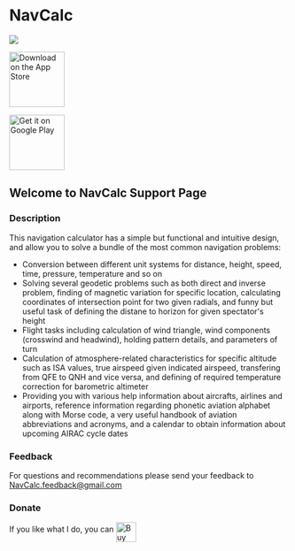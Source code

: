 # NavCalc
![](https://play-lh.googleusercontent.com/l0LD9lYVSbbV2q6_4QDzQjESzBo14Cul_E192lrEMpYGp6vAChSms5OaAsHvpUkp3hoY=w660-h320-rw)

<a href='https://play.google.com/store/apps/details?id=antonchik.anton.navcalcapp&pcampaignid=pcampaignidMKT-Other-global-all-co-prtnr-py-PartBadge-Mar2515-1'><img alt='Download on the App Store' height='100' src='https://firebasestorage.googleapis.com/v0/b/navcalc-app.appspot.com/o/appstore_badge_en.png'/></a>

<a href='https://play.google.com/store/apps/details?id=antonchik.anton.navcalcapp&pcampaignid=pcampaignidMKT-Other-global-all-co-prtnr-py-PartBadge-Mar2515-1'><img alt='Get it on Google Play' height='100' src='https://play.google.com/intl/en_us/badges/static/images/badges/en_badge_web_generic.png'/></a>

## Welcome to NavCalc Support Page

### Description

This navigation calculator has a simple but functional and intuitive design, and allow you to solve a bundle of the most common navigation problems:
- Conversion between different unit systems for distance, height, speed, time, pressure, temperature and so on
- Solving several geodetic problems such as both direct and inverse problem, finding of magnetic variation for specific location, calculating coordinates of intersection point for two given radials, and funny but useful task of defining the distane to horizon for given spectator's height
- Flight tasks including calculation of wind triangle, wind components (crosswind and headwind), holding pattern details, and parameters of turn
- Calculation of atmosphere-related characteristics for specific altitude such as ISA values, true airspeed given indicated airspeed, transfering from QFE to QNH and vice versa, and defining of required temperature correction for barometric altimeter
- Providing you with various help information about aircrafts, airlines and airports, reference information regarding phonetic aviation alphabet along with Morse code, a very useful handbook of aviation abbreviations and acronyms, and a calendar to obtain information about upcoming AIRAC cycle dates


### Feedback
For questions and recommendations please send your feedback to <NavCalc.feedback@gmail.com>

### Donate
If you like what I do, you can <a href='https://ko-fi.com/K3K56CCST' target='_blank'><img height='36' style='border:0px;height:36px' align="middle" src='https://cdn.ko-fi.com/cdn/kofi1.png?v=3' border='0' alt='Buy Me a Coffee at ko-fi.com' /></a>
